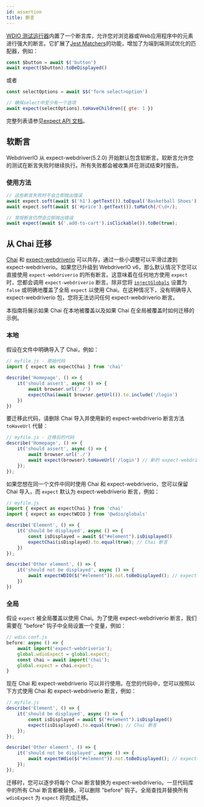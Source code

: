 ```yaml
---
id: assertion
title: 断言
---
```


[WDIO 测试运行器](https://webdriver.io/docs/clioptions)内置了一个断言库，允许您对浏览器或Web应用程序中的元素进行强大的断言。它扩展了[Jest Matchers](https://jestjs.io/docs/en/using-matchers)的功能，增加了为端到端测试优化的匹配器，例如：

```js
const $button = await $('button')
await expect($button).toBeDisplayed()
```

或者

```js
const selectOptions = await $$('form select>option')

// 确保select中至少有一个选项
await expect(selectOptions).toHaveChildren({ gte: 1 })
```

完整列表请参见[expect API 文档](/docs/api/expect-webdriverio)。

## 软断言

WebdriverIO 从 expect-webdriver(5.2.0) 开始默认包含软断言。软断言允许您的测试在断言失败时继续执行。所有失败都会被收集并在测试结束时报告。

### 使用方法

```js
// 这些断言失败时不会立即抛出错误
await expect.soft(await $('h1').getText()).toEqual('Basketball Shoes');
await expect.soft(await $('#price').getText()).toMatch(/€\d+/);

// 常规断言仍然会立即抛出错误
await expect(await $('.add-to-cart').isClickable()).toBe(true);
```

## 从 Chai 迁移

[Chai](https://www.chaijs.com/) 和 [expect-webdriverio](https://github.com/webdriverio/expect-webdriverio#readme) 可以共存，通过一些小调整可以平滑过渡到 expect-webdriverio。如果您已升级到 WebdriverIO v6，那么默认情况下您可以直接使用 `expect-webdriverio` 的所有断言。这意味着在任何地方使用 `expect` 时，您都会调用 `expect-webdriverio` 断言。除非您将 [`injectGlobals`](/docs/configuration#injectglobals) 设置为 `false` 或明确地覆盖了全局 `expect` 以使用 Chai。在这种情况下，没有明确导入 expect-webdriverio 包，您将无法访问任何 expect-webdriverio 断言。

本指南将展示如果 Chai 在本地被覆盖以及如果 Chai 在全局被覆盖时如何迁移的示例。

### 本地

假设在文件中明确导入了 Chai，例如：

```js
// myfile.js - 原始代码
import { expect as expectChai } from 'chai'

describe('Homepage', () => {
    it('should assert', async () => {
        await browser.url('./')
        expectChai(await browser.getUrl()).to.include('/login')
    })
})
```

要迁移此代码，请删除 Chai 导入并使用新的 expect-webdriverio 断言方法 `toHaveUrl` 代替：

```js
// myfile.js - 迁移后的代码
describe('Homepage', () => {
    it('should assert', async () => {
        await browser.url('./')
        await expect(browser).toHaveUrl('/login') // 新的 expect-webdriverio API 方法 https://webdriver.io/docs/api/expect-webdriverio.html#tohaveurl
    });
});
```

如果您想在同一个文件中同时使用 Chai 和 expect-webdriverio，您可以保留 Chai 导入，而 `expect` 默认为 expect-webdriverio 断言，例如：

```js
// myfile.js
import { expect as expectChai } from 'chai'
import { expect as expectWDIO } from '@wdio/globals'

describe('Element', () => {
    it('should be displayed', async () => {
        const isDisplayed = await $("#element").isDisplayed()
        expectChai(isDisplayed).to.equal(true); // Chai 断言
    })
});

describe('Other element', () => {
    it('should not be displayed', async () => {
        await expectWDIO($("#element")).not.toBeDisplayed(); // expect-webdriverio 断言
    })
})
```

### 全局

假设 `expect` 被全局覆盖以使用 Chai。为了使用 expect-webdriverio 断言，我们需要在 "before" 钩子中全局设置一个变量，例如：

```js
// wdio.conf.js
before: async () => {
    await import('expect-webdriverio');
    global.wdioExpect = global.expect;
    const chai = await import('chai');
    global.expect = chai.expect;
}
```

现在 Chai 和 expect-webdriverio 可以并行使用。在您的代码中，您可以按照以下方式使用 Chai 和 expect-webdriverio 断言，例如：

```js
// myfile.js
describe('Element', () => {
    it('should be displayed', async () => {
        const isDisplayed = await $("#element").isDisplayed()
        expect(isDisplayed).to.equal(true); // Chai 断言
    });
});

describe('Other element', () => {
    it('should not be displayed', async () => {
        await expectWdio($("#element")).not.toBeDisplayed(); // expect-webdriverio 断言
    });
});
```

迁移时，您可以逐步将每个 Chai 断言替换为 expect-webdriverio。一旦代码库中的所有 Chai 断言都被替换，可以删除 "before" 钩子。全局查找并替换所有 `wdioExpect` 为 `expect` 将完成迁移。